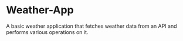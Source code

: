 # Weather-App
A basic weather application that fetches weather data from an API and performs various operations on it.
